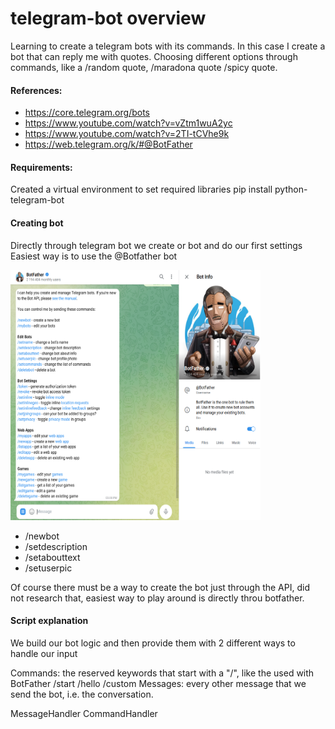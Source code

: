 # telegram-bot overview
Learning to create a telegram bots with its commands.
In this case I create a bot that can reply me with quotes.
Choosing different options through commands, like a /random quote, /maradona quote /spicy quote.


#### References:
- https://core.telegram.org/bots
- https://www.youtube.com/watch?v=vZtm1wuA2yc
- https://www.youtube.com/watch?v=2TI-tCVhe9k
- https://web.telegram.org/k/#@BotFather

#### Requirements:
Created a virtual environment to set required libraries
pip install python-telegram-bot

#### Creating bot
Directly through telegram bot we create or bot and do our first settings
Easiest way is to use the @Botfather bot

<img src="./readmeFiles/botfather.png" alt="BotFather" width="400" height="400">

- /newbot
- /setdescription
- /setabouttext
- /setuserpic

Of course there must be a way to create the bot just through the API, did not research that, easiest way to play around is directly throu botfather.

#### Script explanation
We build our bot logic and then provide them with 2 different ways to handle our input

Commands: the reserved keywords that start with a "/", like the used with BotFather /start /hello /custom
Messages: every other message that we send the bot, i.e. the conversation.

MessageHandler 
CommandHandler

